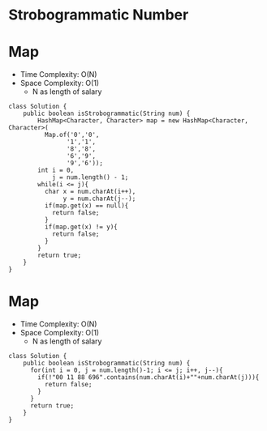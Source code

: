 # Strobogrammatic Number
# Map
* Time Complexity: O(N)
* Space Complexity: O(1)
	* N as length of salary
```
class Solution {
    public boolean isStrobogrammatic(String num) {
        HashMap<Character, Character> map = new HashMap<Character, Character>(
          Map.of('0','0',
                '1','1',
                '8','8',
                '6','9',
                '9','6'));
        int i = 0,
            j = num.length() - 1;
        while(i <= j){
          char x = num.charAt(i++),
               y = num.charAt(j--);
          if(map.get(x) == null){
            return false;
          }
          if(map.get(x) != y){
            return false;
          }
        }
        return true;
    }
}
```
# Map
* Time Complexity: O(N)
* Space Complexity: O(1)
	* N as length of salary
```
class Solution {
    public boolean isStrobogrammatic(String num) {
      for(int i = 0, j = num.length()-1; i <= j; i++, j--){
        if(!"00 11 88 696".contains(num.charAt(i)+""+num.charAt(j))){
          return false;
        }
      }
      return true;
    }
}
```